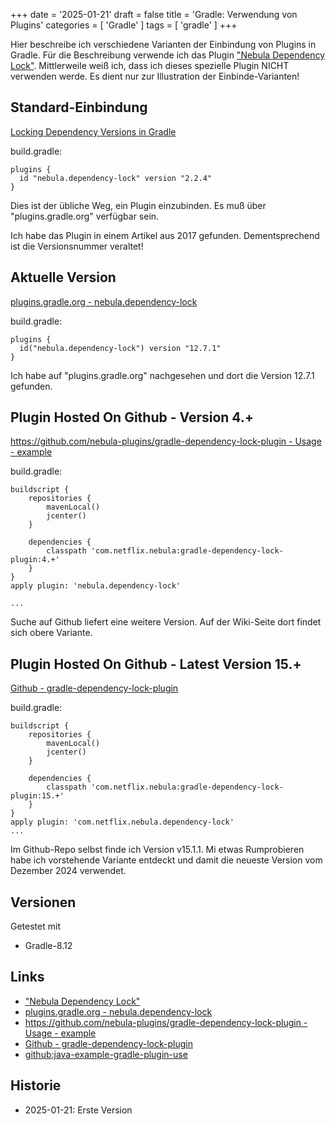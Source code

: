 +++
date = '2025-01-21'
draft = false
title = 'Gradle: Verwendung von Plugins'
categories = [ 'Gradle' ]
tags = [ 'gradle' ]
+++

<!--
Gradle: Verwendung von Plugins
==============================
-->

Hier beschreibe ich verschiedene Varianten der Einbindung
von Plugins in Gradle. Für die Beschreibung
verwende ich das Plugin ["Nebula Dependency Lock"](https://plugins.gradle.org/plugin/nebula.dependency-lock).
Mittlerweile weiß ich, dass ich dieses spezielle Plugin NICHT verwenden werde.
Es dient nur zur Illustration der Einbinde-Varianten!

<!--more-->

Standard-Einbindung
-------------------

[Locking Dependency Versions in Gradle](https://jkutner.github.io/2017/03/29/locking-gradle-dependencies.html)

build.gradle:

```
plugins {
  id "nebula.dependency-lock" version "2.2.4"
}
```

Dies ist der übliche Weg, ein Plugin einzubinden.
Es muß über "plugins.gradle.org" verfügbar sein.

Ich habe das Plugin in einem Artikel aus 2017 gefunden.
Dementsprechend ist die Versionsnummer veraltet!

Aktuelle Version
----------------

[plugins.gradle.org - nebula.dependency-lock](https://plugins.gradle.org/plugin/nebula.dependency-lock)

build.gradle:

```
plugins {
  id("nebula.dependency-lock") version "12.7.1"
}
```

Ich habe auf "plugins.gradle.org" nachgesehen
und dort die Version 12.7.1 gefunden.

Plugin Hosted On Github - Version 4.+
-------------------------------------

[https://github.com/nebula-plugins/gradle-dependency-lock-plugin - Usage - example](https://github.com/nebula-plugins/gradle-dependency-lock-plugin/wiki/Usage#example)

build.gradle:

```
buildscript {
    repositories {
        mavenLocal()
        jcenter()
    }

    dependencies {
        classpath 'com.netflix.nebula:gradle-dependency-lock-plugin:4.+'
    }
}
apply plugin: 'nebula.dependency-lock'

...
```

Suche auf Github liefert eine weitere Version.
Auf der Wiki-Seite dort findet sich obere Variante.

Plugin Hosted On Github - Latest Version 15.+
---------------------------------------------

[Github - gradle-dependency-lock-plugin](https://github.com/nebula-plugins/gradle-dependency-lock-plugin)

build.gradle:

```
buildscript {
    repositories {
        mavenLocal()
        jcenter()
    }

    dependencies {
        classpath 'com.netflix.nebula:gradle-dependency-lock-plugin:15.+'
    }
}
apply plugin: 'com.netflix.nebula.dependency-lock'
...
```

Im Github-Repo selbst finde ich Version v15.1.1.
Mi etwas Rumprobieren habe ich vorstehende
Variante entdeckt und damit die neueste Version vom Dezember 2024
verwendet.

Versionen
---------

Getestet mit

- Gradle-8.12

Links
-----

- ["Nebula Dependency Lock"](https://plugins.gradle.org/plugin/nebula.dependency-lock)
- [plugins.gradle.org - nebula.dependency-lock](https://plugins.gradle.org/plugin/nebula.dependency-lock)
- [https://github.com/nebula-plugins/gradle-dependency-lock-plugin - Usage - example](https://github.com/nebula-plugins/gradle-dependency-lock-plugin/wiki/Usage#example)
- [Github - gradle-dependency-lock-plugin](https://github.com/nebula-plugins/gradle-dependency-lock-plugin)
- [github:java-example-gradle-plugin-use](https://github.com/uli-heller/java-example-gradle-plugin-use)

Historie
--------

- 2025-01-21: Erste Version
